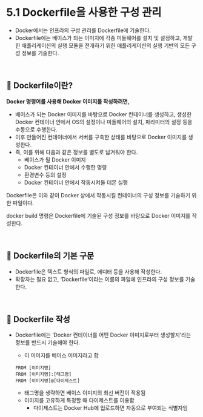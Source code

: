 # 5.1 Dockerfile을 사용한 구성 관리

- Docker에서는 인프라의 구성 관리를 Dockerfile에 기술한다.
- Dockerfile에는 베이스가 되는 이미지에 각종 미들웨어를 설치 및 설정하고, 개발한 애플리케이션의 실행 모듈을 전개하기 위한 애플리케이션의 실행 기반의 모든 구성 정보를 기술한다.

<br>

## 📌 Dockerfile이란?

**Docker 명령어를 사용해 Docker 이미지를 작성하려면,**

- 베이스가 되는 Docker 이미지를 바탕으로 Docker 컨테이너를 생성하고, 생성한 Docker 컨테이너 안에서 OS의 설정이나 미들웨어의 설치, 파라미터의 설정 등을 수동으로 수행한다.
- 이후 만들어진 컨테이너에서 서버를 구축한 상태를 바탕으로 Docker 이미지를 생성한다.
- 즉, 이를 위해 다음과 같은 정보를 별도로 남겨둬야 한다.
    - 베이스가 될 Docker 이미지
    - Docker 컨테이너 안에서 수행한 명령
    - 환경변수 등의 설정
    - Docker 컨테이너 안에서 작동시켜둘 데몬 실행

Dockerfile은 이와 같이 Docker 상에서 작동시킬 컨테이너의 구성 정보를 기술하기 위한 파일이다.

docker build 명령은 Dockerfile에 기술된 구성 정보를 바탕으로 Docker 이미지를 작성한다.

<br>

## 📌 Dockerfile의 기본 구문

- Dockerfile은 텍스트 형식의 파일로, 에디터 등을 사용해 작성한다.
- 확장자는 필요 없고, ‘Dockerfile’이라는 이름의 파일에 인프라의 구성 정보를 기술한다.

<br>

## 📌 Dockerfile 작성

- Dockerfile에는 ‘Docker 컨테이너를 어떤 Docker 이미지로부터 생성할지’라는 정보를 반드시 기술해야 한다.
    - 이 이미지를 베이스 이미지라고 함

    ```
    FROM [이미지명]
    FROM [이미지명]:[태그명]
    FROM [이미지명]@[다이제스트]
    ```

    - 태그명을 생략하면 베이스 이미지의 최선 버전이 적용됨
    - 이미지를 고유하게 특정할 때 다이제스트를 이용함
        - 다이제스트는 Docker Hub에 업로드하면 자동으로 부여되는 식별자임